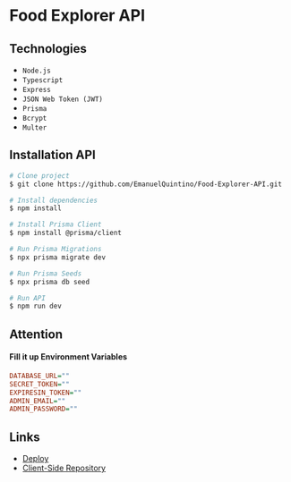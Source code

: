 # Food Explorer API
## Technologies
- `Node.js`
- `Typescript`
- `Express`
- `JSON Web Token (JWT)`
- `Prisma`
- `Bcrypt`
- `Multer`

## Installation API

```bash
# Clone project
$ git clone https://github.com/EmanuelQuintino/Food-Explorer-API.git

# Install dependencies
$ npm install

# Install Prisma Client
$ npm install @prisma/client

# Run Prisma Migrations
$ npx prisma migrate dev

# Run Prisma Seeds
$ npx prisma db seed

# Run API
$ npm run dev
```
## Attention

#### Fill it up Environment Variables

```ini
DATABASE_URL=""
SECRET_TOKEN=""
EXPIRESIN_TOKEN=""
ADMIN_EMAIL=""
ADMIN_PASSWORD=""
```

## Links

- [Deploy](https://project-food-explorer.netlify.app/)
- [Client-Side Repository](https://github.com/EmanuelQuintino/Food-Explorer)
